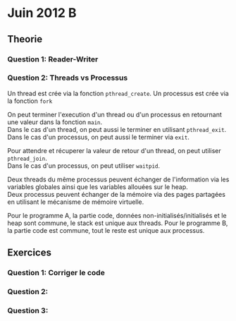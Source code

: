 # Juin 2012 B
## Theorie

### Question 1: Reader-Writer

### Question 2: Threads vs Processus

Un thread est crée via la fonction `pthread_create`. Un processus est crée via la fonction `fork`

On peut terminer l'execution d'un thread ou d'un processus en retournant une valeur dans la fonction `main`.  
Dans le cas d'un thread, on peut aussi le terminer en utilisant `pthread_exit`.  
Dans le cas d'un processus, on peut aussi le terminer via `exit`.

Pour attendre et récuperer la valeur de retour d'un thread, on peut utiliser `pthread_join`.  
Dans le cas d'un processus, on peut utiliser `waitpid`.

Deux threads du même processus peuvent échanger de l'information via les variables globales ainsi que les variables allouées sur le heap.  
Deux processus peuvent échanger de la mémoire via des pages partagées en utilisant le mécanisme de mémoire virtuelle.

Pour le programme A, la partie code, données non-initialisés/initialisés et le heap sont commune, le stack est unique aux threads.
Pour le programme B, la partie code est commune, tout le reste est unique aux processus.  

## Exercices

### Question 1: Corriger le code

### Question 2: 

### Question 3: 

